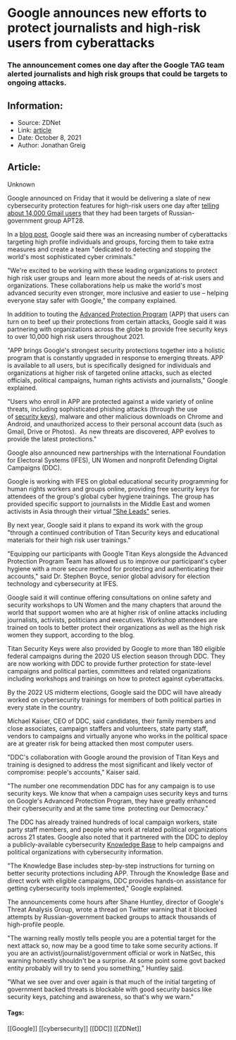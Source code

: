 # Google announces new efforts to protect journalists and high-risk users from cyberattacks
### The announcement comes one day after the Google TAG team alerted journalists and high risk groups that could be targets to ongoing attacks.

## Information:
+ Source: ZDNet
+ Link: [article](https://www.zdnet.com/article/google-announces-new-efforts-to-protect-journalists-and-high-risk-users-from-cyberattacks/)
+ Date: October 8, 2021
+ Author: Jonathan Greig


## Article:
Unknown

Google announced on Friday that it would be delivering a slate of new cybersecurity protection features for high-risk users one day after [telling about 14,000 Gmail users](https://twitter.com/ShaneHuntley/status/1446103822250565638) that they had been targets of Russian-government group APT28.

In a [blog post](https://blog.google/technology/safety-security/delivering-10000-security-keys-high-risk-users), Google said there was an increasing number of cyberattacks targeting high profile individuals and groups, forcing them to take extra measures and create a team "dedicated to detecting and stopping the world's most sophisticated cyber criminals."

"We're excited to be working with these leading organizations to protect high risk user groups and  learn more about the needs of at-risk users and organizations. These collaborations help us make the world's most advanced security even stronger, more inclusive and easier to use – helping everyone stay safer with Google," the company explained. 

In addition to touting the [Advanced Protection Program](https://landing.google.com/advancedprotection/) (APP) that users can turn on to beef up their protections from certain attacks, Google said it was partnering with organizations across the globe to provide free security keys to over 10,000 high risk users throughout 2021. 

"APP brings Google's strongest security protections together into a holistic program that is constantly upgraded in response to emerging threats. APP is available to all users, but is specifically designed for individuals and organizations at higher risk of targeted online attacks, such as elected officials, political campaigns, human rights activists and journalists," Google explained. 

"Users who enroll in APP are protected against a wide variety of online threats, including sophisticated phishing attacks (through the use of [security keys](https://cloud.google.com/titan-security-key)), malware and other malicious downloads on Chrome and Android, and unauthorized access to their personal account data (such as Gmail, Drive or Photos).  As new threats are discovered, APP evolves to provide the latest protections."

Google also announced new partnerships with the International Foundation for Electoral Systems (IFES), UN Women and nonprofit Defending Digital Campaigns (DDC). 






Google is working with IFES on global educational security programming for human rights workers and groups online, providing free security keys for attendees of the group's global cyber hygiene trainings. The group has provided specific support to journalists in the Middle East and women activists in Asia through their virtual ["She Leads"](https://www.ifes.org/sheleads) series.

By next year, Google said it plans to expand its work with the group "through a continued contribution of Titan Security keys and educational materials for their high risk user trainings."

"Equipping our participants with Google Titan Keys alongside the Advanced Protection Program Team has allowed us to improve our participant's cyber hygiene with a more secure method for protecting and authenticating their accounts," said Dr. Stephen Boyce, senior global advisory for election technology and cybersecurity at IFES.  

Google said it will continue offering consultations on online safety and security workshops to UN Women and the many chapters that around the world that support women who are at higher risk of online attacks including journalists, activists, politicians and executives. Workshop attendees are trained on tools to better protect their organizations as well as the high risk women they support, according to the blog.

Titan Security Keys were also provided by Google to more than 180 eligible federal campaigns during the 2020 US election season through DDC. They are now working with DDC to provide further protection for state-level campaigns and political parties, committees and related organizations including workshops and trainings on how to protect against cyberattacks. 

By the 2022 US midterm elections, Google said the DDC will have already worked on cybersecurity trainings for members of both political parties in every state in the country. 

Michael Kaiser, CEO of DDC, said candidates, their family members and close associates, campaign staffers and volunteers, state party staff, vendors to campaigns and virtually anyone who works in the political space are at greater risk for being attacked then most computer users.

"DDC's collaboration with Google around the provision of Titan Keys and training is designed to address the most significant and likely vector of compromise: people's accounts," Kaiser said. 

"The number one recommendation DDC has for any campaign is to use security keys. We know that when a campaign uses security keys and turns on Google's Advanced Protection Program, they have greatly enhanced their cybersecurity and at the same time  protecting our Democracy."

The DDC has already trained hundreds of local campaign workers, state party staff members, and people who work at related political organizations across 21 states. Google also noted that it partnered with the DDC to deploy a publicly-available cybersecurity [Knowledge Base](https://defendcampaigns.zendesk.com/hc/en-us) to help campaigns and political organizations with cybersecurity information.

"The Knowledge Base includes step-by-step instructions for turning on better security protections including APP. Through the Knowledge Base and direct work with eligible campaigns, DDC provides hands-on assistance for getting cybersecurity tools implemented," Google explained.

The announcements come hours after Shane Huntley, director of Google's Threat Analysis Group, wrote a thread on Twitter warning that it blocked attempts by Russian-government backed groups to attack thousands of high-profile people. 

"The warning really mostly tells people you are a potential target for the next attack so, now may be a good time to take some security actions. If you are an activist/journalist/government official or work in NatSec, this warning honestly shouldn't be a surprise. At some point some govt backed entity probably will try to send you something," Huntley [said](https://twitter.com/ShaneHuntley/status/1446103822250565638). 

"What we see over and over again is that much of the initial targeting of government backed threats is blockable with good security basics like security keys, patching and awareness, so that's why we warn."





#### Tags:
[[Google]] [[cybersecurity]] [[DDC]] [[ZDNet]]
